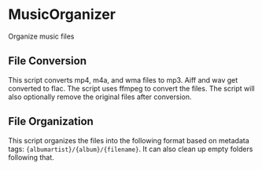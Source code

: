 # MusicOrganizer

Organize music files

## File Conversion

This script converts mp4, m4a, and wma files to mp3. Aiff and wav get converted to flac. The script uses ffmpeg to convert the files. The script will also optionally remove the original files after conversion.

## File Organization

This script organizes the files into the following format based on metadata tags: `{albumartist}/{album}/{filename}`. It can also clean up empty folders following that.
